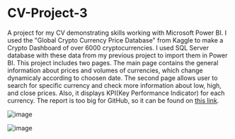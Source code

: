 # CV-Project-3
A project for my CV demonstrating skills working with Microsoft Power BI. I used the "Global Crypto Currency Price Database" from Kaggle to make a Crypto Dashboard of over 6000 cryptocurrencies. I used SQL Server database with these data from my previous project to import them in Power BI. This project includes two pages. The main page contains the general information about prices and volumes of currencies, which change dynamicaly according to choosen date. The second page allows user to search for specific currency and check more information about low, high, and close prices. Also, it displays KPI(Key Performance Indicator) for each currency.
The report is too big for GitHub, so it can be found on [this link](https://drive.google.com/file/d/1N5mEF3L1kKqXHA9EYY4HP_xTH67cZcw8/view?usp=sharing).

![image](https://i.imgur.com/HpnOdqN.png)

![image](https://i.imgur.com/d6vi919.png)
